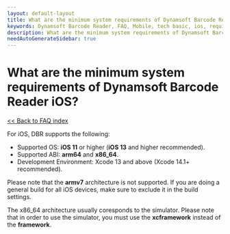 ```yaml
---
layout: default-layout
title: What are the minimum system requirements of Dynamsoft Barcode Reader iOS?
keywords: Dynamsoft Barcode Reader, FAQ, Mobile, tech basic, ios, requirements
description: What are the minimum system requirements of Dynamsoft Barcode Reader iOS?
needAutoGenerateSidebar: true
---
```


# What are the minimum system requirements of Dynamsoft Barcode Reader iOS?

[<< Back to FAQ index](index.md)

For iOS, DBR supports the following:

* Supported OS: **iOS 11** or higher (**iOS 13** and higher recommended).
* Supported ABI: **arm64** and **x86_64**.
* Development Environment: Xcode 13 and above (Xcode 14.1+ recommended).

Please note that the **armv7** architecture is not supported. If you are doing a general build for all iOS devices, make sure to exclude it in the build settings.

The x86_64 architecture usually coresponds to the simulator. Please note that in order to use the simulator, you must use the **xcframework** instead of the **framework**.